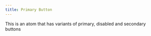 ```yaml
---
title: Primary Button
---
```


This is an atom that has variants of primary, disabled and secondary buttons
